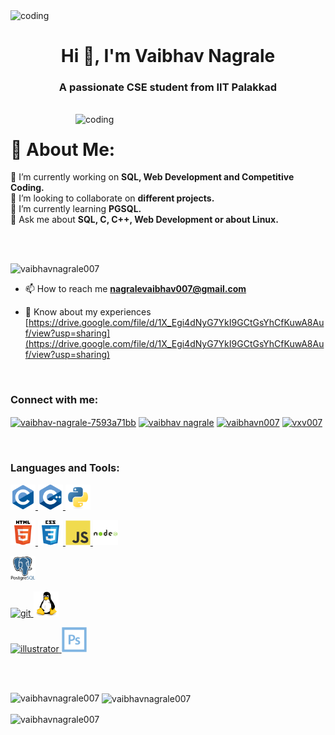 <img alt="coding" src="https://camo.githubusercontent.com/ba9f3bd30647e352a3f5e1e45eb45c6ec7bad6155cd16aaedf4a426738da0ca5/68747470733a2f2f696e646f616e616c79746963612e636f6d2f7374617469632f696d616765732f62616e6e6572722e676966">

<h1 align="center">Hi 👋, I'm Vaibhav Nagrale</h1>
<h3 align="center">A passionate CSE student from IIT Palakkad</h3>
<br>

<img align="right" alt="coding" width="400" src="https://media3.giphy.com/media/qgQUggAC3Pfv687qPC/giphy.gif?cid=ecf05e47jwl43bvyq9ightt8pa92n5jtd1l2l1quledtal4j&rid=giphy.gif&ct=g">

# 💫 About Me:
🔭 I’m currently working on **SQL, Web Development and Competitive Coding.**<br>
👯 I’m looking to collaborate on **different projects.**<br> 
🌱 I’m currently learning **PGSQL.**<br>
💬 Ask me about **SQL, C, C++, Web Development or about Linux.**

<br><br>

<p align="left"> <img src="https://komarev.com/ghpvc/?username=vaibhavnagrale007&label=Profile%20views&color=0e75b6&style=flat" alt="vaibhavnagrale007" /> </p>

- 📫 How to reach me **nagralevaibhav007@gmail.com**

- 📄 Know about my experiences [https://drive.google.com/file/d/1X_Egi4dNyG7YkI9GCtGsYhCfKuwA8Auf/view?usp=sharing](https://drive.google.com/file/d/1X_Egi4dNyG7YkI9GCtGsYhCfKuwA8Auf/view?usp=sharing)

<br>

<h3 align="left">Connect with me:</h3>
<p align="left">
<a href="https://linkedin.com/in/vaibhav-nagrale-7593a71bb" target="blank"><img align="center" src="https://raw.githubusercontent.com/rahuldkjain/github-profile-readme-generator/master/src/images/icons/Social/linked-in-alt.svg" alt="vaibhav-nagrale-7593a71bb" height="30" width="40" /></a>
<a href="https://www.facebook.com/vaibhav.nagrale.58" target="blank"><img align="center" src="https://raw.githubusercontent.com/rahuldkjain/github-profile-readme-generator/master/src/images/icons/Social/facebook.svg" alt="vaibhav nagrale" height="30" width="40" /></a>
<a href="https://instagram.com/vaibhavn007" target="blank"><img align="center" src="https://raw.githubusercontent.com/rahuldkjain/github-profile-readme-generator/master/src/images/icons/Social/instagram.svg" alt="vaibhavn007" height="30" width="40" /></a>
<a href="https://codeforces.com/profile/vxv007" target="blank"><img align="center" src="https://raw.githubusercontent.com/rahuldkjain/github-profile-readme-generator/master/src/images/icons/Social/codeforces.svg" alt="vxv007" height="30" width="40" /></a>
</p>

<br>

<h3 align="left">Languages and Tools:</h3>

<p align="left"> 
<!-- programming -->
  <a href="https://www.cprogramming.com/" target="_blank" rel="noreferrer"> <img src="https://raw.githubusercontent.com/devicons/devicon/master/icons/c/c-original.svg" alt="c" width="40" height="40"/> </a> 
  <a href="https://www.w3schools.com/cpp/" target="_blank" rel="noreferrer"> <img src="https://raw.githubusercontent.com/devicons/devicon/master/icons/cplusplus/cplusplus-original.svg" alt="cplusplus" width="40" height="40"/> </a> 
  <a href="https://www.python.org" target="_blank" rel="noreferrer"> <img src="https://raw.githubusercontent.com/devicons/devicon/master/icons/python/python-original.svg" alt="python" width="40" height="40"/> </a> </p>
  
<!-- Web Development -->
 <a href="https://www.w3.org/html/" target="_blank" rel="noreferrer"> <img src="https://raw.githubusercontent.com/devicons/devicon/master/icons/html5/html5-original-wordmark.svg" alt="html5" width="40" height="40"/> </a> 
 <a href="https://www.w3schools.com/css/" target="_blank" rel="noreferrer"> <img src="https://raw.githubusercontent.com/devicons/devicon/master/icons/css3/css3-original-wordmark.svg" alt="css3" width="40" height="40"/> </a>
  <a href="https://developer.mozilla.org/en-US/docs/Web/JavaScript" target="_blank" rel="noreferrer"> <img src="https://raw.githubusercontent.com/devicons/devicon/master/icons/javascript/javascript-original.svg" alt="javascript" width="40" height="40"/> </a>
  <a href="https://nodejs.org" target="_blank" rel="noreferrer"> <img src="https://raw.githubusercontent.com/devicons/devicon/master/icons/nodejs/nodejs-original-wordmark.svg" alt="nodejs" width="40" height="40"/> </a> 
  
<!-- Database -->
  <a href="https://www.postgresql.org" target="_blank" rel="noreferrer"> <img src="https://raw.githubusercontent.com/devicons/devicon/master/icons/postgresql/postgresql-original-wordmark.svg" alt="postgresql" width="40" height="40"/> </a> 
  
<!-- Linux and GitHub -->
  <a href="https://git-scm.com/" target="_blank" rel="noreferrer"> <img src="https://www.vectorlogo.zone/logos/git-scm/git-scm-icon.svg" alt="git" width="40" height="40"/> </a> 
  <a href="https://www.linux.org/" target="_blank" rel="noreferrer"> <img src="https://raw.githubusercontent.com/devicons/devicon/master/icons/linux/linux-original.svg" alt="linux" width="40" height="40"/> </a> 
  
<!-- Design -->
  <a href="https://www.adobe.com/in/products/illustrator.html" target="_blank" rel="noreferrer"> <img src="https://www.vectorlogo.zone/logos/adobe_illustrator/adobe_illustrator-icon.svg" alt="illustrator" width="40" height="40"/> </a> 
  <a href="https://www.photoshop.com/en" target="_blank" rel="noreferrer"> <img src="https://raw.githubusercontent.com/devicons/devicon/master/icons/photoshop/photoshop-line.svg" alt="photoshop" width="40" height="40"/> </a> 
   

<br><br>

<p><img align="left" src="https://github-readme-stats.vercel.app/api/top-langs?username=vaibhavnagrale007&show_icons=true&locale=en&layout=compact" alt="vaibhavnagrale007" /></p>

<p>&nbsp;<img align="center" src="https://github-readme-stats.vercel.app/api?username=vaibhavnagrale007&show_icons=true&locale=en" alt="vaibhavnagrale007" /></p>

<p><img align="center" src="https://github-readme-streak-stats.herokuapp.com/?user=vaibhavnagrale007&" alt="vaibhavnagrale007" /></p>

